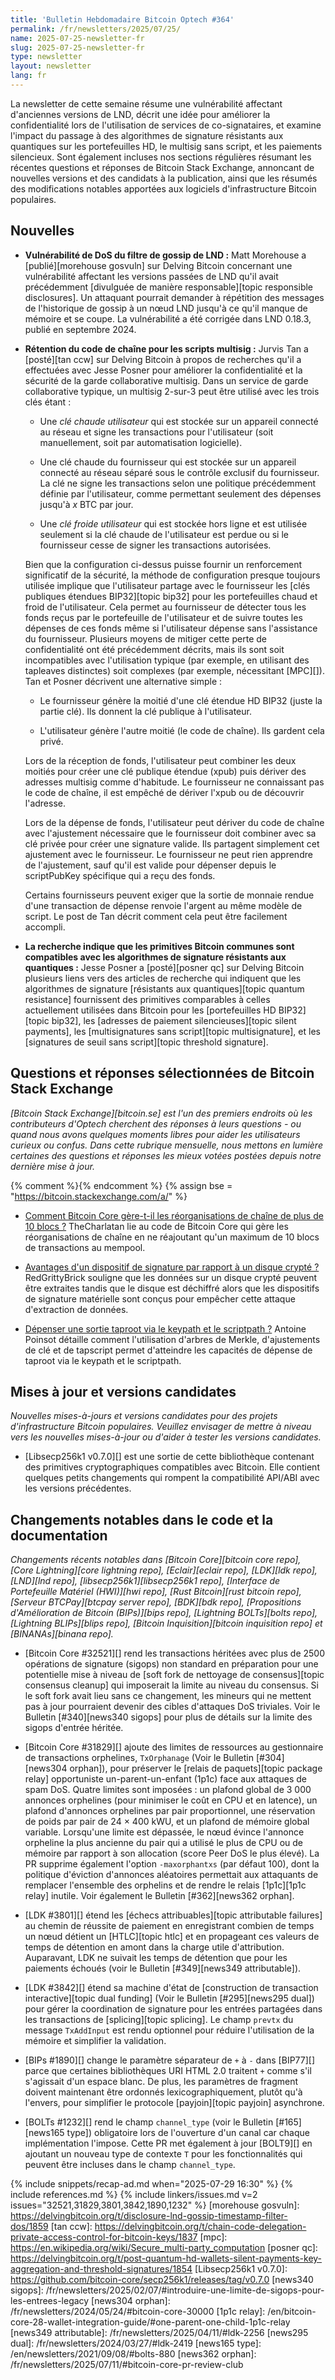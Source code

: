 ```yaml
---
title: 'Bulletin Hebdomadaire Bitcoin Optech #364'
permalink: /fr/newsletters/2025/07/25/
name: 2025-07-25-newsletter-fr
slug: 2025-07-25-newsletter-fr
type: newsletter
layout: newsletter
lang: fr
---
```

La newsletter de cette semaine résume une vulnérabilité affectant d'anciennes versions de LND,
décrit une idée pour améliorer la confidentialité lors de l'utilisation de services de
co-signataires, et examine l'impact du passage à des algorithmes de signature résistants aux
quantiques sur les portefeuilles HD, le multisig sans script, et les paiements silencieux.
Sont également incluses nos sections régulières résumant les récentes questions et réponses de Bitcoin
Stack Exchange, annoncant de nouvelles versions et des candidats à la publication, ainsi que les
résumés des modifications notables apportées aux logiciels d'infrastructure Bitcoin populaires.

## Nouvelles

- **Vulnérabilité de DoS du filtre de gossip de LND :** Matt Morehouse a [publié][morehouse gosvuln]
  sur Delving Bitcoin concernant une vulnérabilité affectant les versions passées de LND qu'il avait
  précédemment [divulguée de manière responsable][topic responsible disclosures]. Un attaquant
  pourrait demander à répétition des messages de l'historique de gossip à un nœud LND jusqu'à ce qu'il
  manque de mémoire et se coupe. La vulnérabilité a été corrigée dans LND 0.18.3, publié en
  septembre 2024.

- **Rétention du code de chaîne pour les scripts multisig :** Jurvis Tan a [posté][tan ccw] sur
  Delving Bitcoin à propos de recherches qu'il a effectuées avec Jesse Posner pour améliorer la
  confidentialité et la sécurité de la garde collaborative multisig. Dans un service de garde
  collaborative typique, un multisig 2-sur-3 peut être utilisé avec les trois clés étant :

  - Une _clé chaude utilisateur_ qui est stockée sur un appareil connecté au réseau et signe les
    transactions pour l'utilisateur (soit manuellement, soit par automatisation logicielle).

  - Une clé chaude du fournisseur qui est stockée sur un appareil connecté au réseau séparé sous le
    contrôle exclusif du fournisseur. La clé ne signe les transactions selon une politique précédemment
    définie par l'utilisateur, comme permettant seulement des dépenses jusqu'à _x_ BTC par jour.

  - Une _clé froide utilisateur_ qui est stockée hors ligne et est utilisée seulement si la clé chaude
    de l'utilisateur est perdue ou si le fournisseur cesse de signer les transactions autorisées.

  Bien que la configuration ci-dessus puisse fournir un renforcement significatif de la sécurité, la
  méthode de configuration presque toujours utilisée implique que l'utilisateur partage avec le
  fournisseur les [clés publiques étendues BIP32][topic bip32] pour les portefeuilles chaud et froid
  de l'utilisateur. Cela permet au fournisseur de détecter tous les fonds reçus par le portefeuille de
  l'utilisateur et de suivre toutes les dépenses de ces fonds même si l'utilisateur dépense sans
  l'assistance du fournisseur. Plusieurs moyens de mitiger cette perte de confidentialité ont été
  précédemment décrits, mais ils sont soit incompatibles avec l'utilisation typique (par exemple, en
  utilisant des tapleaves distinctes) soit complexes (par exemple, nécessitant [MPC][]). Tan et
  Posner décrivent une alternative simple :

  - Le fournisseur génère la moitié d'une clé étendue HD BIP32 (juste la partie clé). Ils donnent la
    clé publique à l'utilisateur.

  - L'utilisateur génère l'autre moitié (le code de chaîne). Ils gardent cela privé.

  Lors de la réception de fonds, l'utilisateur peut combiner les deux moitiés pour créer une clé
  publique étendue (xpub) puis dériver des adresses multisig comme d'habitude. Le fournisseur ne
  connaissant pas le code de chaîne, il est empêché de dériver l'xpub ou de découvrir l'adresse.

  Lors de la dépense de fonds, l'utilisateur peut dériver du code de chaîne avec
  l'ajustement nécessaire que le fournisseur doit combiner avec sa clé privée pour créer une signature
  valide. Ils partagent simplement cet ajustement avec le fournisseur. Le fournisseur ne peut rien
  apprendre de l'ajustement, sauf qu'il est valide pour dépenser depuis le scriptPubKey spécifique qui
  a reçu des fonds.

  Certains fournisseurs peuvent exiger que la sortie de monnaie rendue d'une transaction de dépense
  renvoie l'argent au même modèle de script. Le post de Tan décrit comment cela peut être facilement
  accompli.

- **La recherche indique que les primitives Bitcoin communes sont compatibles avec les algorithmes de signature résistants aux quantiques :**
  Jesse Posner a [posté][posner qc] sur Delving Bitcoin plusieurs liens vers des articles de recherche
  qui indiquent que les algorithmes de signature [résistants aux quantiques][topic quantum resistance]
  fournissent des primitives comparables à celles actuellement utilisées dans Bitcoin pour les
  [portefeuilles HD BIP32][topic bip32], les [adresses de paiement silencieuses][topic silent
  payments], les [multisignatures sans script][topic multisignature], et les [signatures de seuil sans
  script][topic threshold signature].

## Questions et réponses sélectionnées de Bitcoin Stack Exchange

*[Bitcoin Stack Exchange][bitcoin.se] est l'un des premiers endroits où les contributeurs d'Optech
cherchent des réponses à leurs questions - ou quand nous avons quelques moments libres pour aider
les utilisateurs curieux ou confus. Dans cette rubrique mensuelle, nous mettons en lumière certaines
des questions et réponses les mieux votées postées depuis notre dernière mise à jour.*


{% comment %}<!-- https://bitcoin.stackexchange.com/search?tab=votes&q=created%3a1m..%20is%3aanswer -->{% endcomment %}
{% assign bse = "https://bitcoin.stackexchange.com/a/" %}


- [Comment Bitcoin Core gère-t-il les réorganisations de chaîne de plus de 10 blocs ?]({{bse}}127512)
  TheCharlatan lie au code de Bitcoin Core qui gère les réorganisations de chaîne en ne réajoutant
  qu'un maximum de 10 blocs de transactions au mempool.

- [Avantages d'un dispositif de signature par rapport à un disque crypté ?]({{bse}}127596)
  RedGrittyBrick souligne que les données sur un disque crypté peuvent être extraites tandis que le
  disque est déchiffré alors que les dispositifs de signature matérielle sont conçus pour empêcher
  cette attaque d'extraction de données.

- [Dépenser une sortie taproot via le keypath et le scriptpath ?]({{bse}}127601)
  Antoine Poinsot détaille comment l'utilisation d'arbres de Merkle, d'ajustements de clé et de
  tapscript permet d'atteindre les capacités de dépense de taproot via le keypath et le
  scriptpath.

## Mises à jour et versions candidates

_Nouvelles mises-à-jours et versions candidates pour des projets d'infrastructure Bitcoin populaires.
Veuillez envisager de mettre à niveau vers les nouvelles mises-à-jour ou d'aider à tester les versions candidates._

- [Libsecp256k1 v0.7.0][] est une sortie de cette bibliothèque contenant des primitives
  cryptographiques compatibles avec Bitcoin. Elle contient quelques petits changements qui rompent la
  compatibilité API/ABI avec les versions précédentes.

## Changements notables dans le code et la documentation

_Changements récents notables dans [Bitcoin Core][bitcoin core repo], [Core Lightning][core
lightning repo], [Eclair][eclair repo], [LDK][ldk repo], [LND][lnd repo],
[libsecp256k1][libsecp256k1 repo], [Interface de Portefeuille Matériel (HWI)][hwi repo], [Rust
Bitcoin][rust bitcoin repo], [Serveur BTCPay][btcpay server repo], [BDK][bdk repo], [Propositions
d'Amélioration de Bitcoin (BIPs)][bips repo], [Lightning BOLTs][bolts repo],
[Lightning BLIPs][blips repo], [Bitcoin Inquisition][bitcoin inquisition repo] et [BINANAs][binana
repo]._

- [Bitcoin Core #32521][] rend les transactions héritées avec plus de 2500 opérations de signature
  (sigops) non standard en préparation pour une potentielle mise à niveau de [soft fork de nettoyage
  de consensus][topic consensus cleanup] qui imposerait la limite au niveau du consensus. Si le soft
  fork avait lieu sans ce changement, les mineurs qui ne mettent pas à jour pourraient devenir des
  cibles d'attaques DoS triviales. Voir le Bulletin [#340][news340 sigops] pour plus de détails sur
  la limite des sigops d'entrée héritée.

- [Bitcoin Core #31829][] ajoute des limites de ressources au gestionnaire de transactions
  orphelines, `TxOrphanage` (Voir le Bulletin [#304][news304 orphan]), pour préserver le [relais de
  paquets][topic package relay] opportuniste un-parent-un-enfant (1p1c) face aux
  attaques de spam DoS. Quatre limites sont imposées : un plafond global de 3 000 annonces orphelines
  (pour minimiser le coût en CPU et en latence), un plafond d'annonces orphelines par pair
  proportionnel, une réservation de poids par pair de 24 × 400 kWU, et un plafond de mémoire global
  variable. Lorsqu'une limite est dépassée, le nœud évince l'annonce orpheline la plus ancienne du
  pair qui a utilisé le plus de CPU ou de mémoire par rapport à son allocation (score Peer DoS le plus
  élevé). La PR supprime également l'option `‑maxorphantxs` (par défaut 100), dont la politique
  d'éviction d'annonces aléatoires permettait aux attaquants de remplacer l'ensemble des orphelins et
  de rendre le relais [1p1c][1p1c relay] inutile. Voir également le Bulletin [#362][news362 orphan].

- [LDK #3801][] étend les [échecs attribuables][topic attributable failures] au chemin de réussite
  de paiement en enregistrant combien de temps un nœud détient un [HTLC][topic htlc] et en propageant
  ces valeurs de temps de détention en amont dans la charge utile d'attribution. Auparavant, LDK ne
  suivait les temps de détention que pour les paiements échoués (voir le Bulletin [#349][news349
  attributable]).

- [LDK #3842][] étend sa machine d'état de [construction de transaction interactive][topic dual
  funding] (Voir le Bulletin [#295][news295 dual]) pour gérer la coordination de signature pour les
  entrées partagées dans les transactions de [splicing][topic splicing]. Le champ `prevtx` du message
  `TxAddInput` est rendu optionnel pour réduire l'utilisation de la mémoire et simplifier la
  validation.

- [BIPs #1890][] change le paramètre séparateur de `+` à `-` dans [BIP77][] parce que certaines
  bibliothèques URI HTML 2.0 traitent `+` comme s'il s'agissait d'un espace blanc. De plus, les
  paramètres de fragment doivent maintenant être ordonnés lexicographiquement, plutôt qu'à l'envers,
  pour simplifier le protocole [payjoin][topic payjoin] asynchrone.

- [BOLTs #1232][] rend le champ `channel_type` (voir le Bulletin [#165][news165 type]) obligatoire
  lors de l'ouverture d'un canal car chaque implémentation l'impose. Cette PR met également à jour
  [BOLT9][] en ajoutant un nouveau type de contexte `T` pour les fonctionnalités qui peuvent être
  incluses dans le champ `channel_type`.

{% include snippets/recap-ad.md when="2025-07-29 16:30" %}
{% include references.md %}
{% include linkers/issues.md v=2 issues="32521,31829,3801,3842,1890,1232" %}
[morehouse gosvuln]: https://delvingbitcoin.org/t/disclosure-lnd-gossip-timestamp-filter-dos/1859
[tan ccw]: https://delvingbitcoin.org/t/chain-code-delegation-private-access-control-for-bitcoin-keys/1837
[mpc]: https://en.wikipedia.org/wiki/Secure_multi-party_computation
[posner qc]: https://delvingbitcoin.org/t/post-quantum-hd-wallets-silent-payments-key-aggregation-and-threshold-signatures/1854
[Libsecp256k1 v0.7.0]: https://github.com/bitcoin-core/secp256k1/releases/tag/v0.7.0
[news340 sigops]: /fr/newsletters/2025/02/07/#introduire-une-limite-de-sigops-pour-les-entrees-legacy
[news304 orphan]: /fr/newsletters/2024/05/24/#bitcoin-core-30000
[1p1c relay]: /en/bitcoin-core-28-wallet-integration-guide/#one-parent-one-child-1p1c-relay
[news349 attributable]: /fr/newsletters/2025/04/11/#ldk-2256
[news295 dual]: /fr/newsletters/2024/03/27/#ldk-2419
[news165 type]: /en/newsletters/2021/09/08/#bolts-880
[news362 orphan]: /fr/newsletters/2025/07/11/#bitcoin-core-pr-review-club